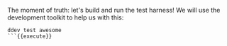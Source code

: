 The moment of truth: let's build and run the test harness! We will use the development toolkit to help us with this:
```
ddev test awesome
```{{execute}}
